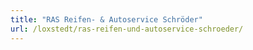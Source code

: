 ```yaml
---
title: "RAS Reifen- & Autoservice Schröder"
url: /loxstedt/ras-reifen-und-autoservice-schroeder/
---
```

